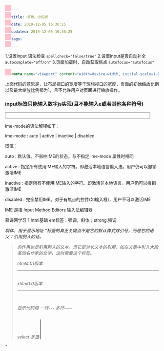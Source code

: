 ```yaml
---
title: HTML 小知识
date: 2019-12-05 16:36:25
updated: 2019-12-05 16:36:25
tags:
---
```


1.设置input 语法检查
`spellcheck="false/true"`
2.设置input是否自动补全
`autocomplete="off/on"`
3.页面加载时，自动获取焦点
`autofocus="autofocus"`

```html
<meta name="viewport" content="width=device-width, initial-scale=1.0, maximum-scale=1.0, user-scalable=no">

```

上面代码的意思是，让布局视口的宽度等于理想视口的宽度，页面的初始缩放比例以及最大缩放比例都为1，且不允许用户对页面进行缩放操作。

### input标签只能输入数字js实现(且不能输入e或者其他各种符号)

<span style="font-family: Arial, Helvetica, sans-serif;"><input id="xxx" type="number" onKeypress="return (/[\d]/.test(String.fromCharCode(event.keyCode)))" style="width:475px;ime-mode: Disabled" ></span>

ime-mode的语法解释如下：

ime-mode : auto | active | inactive | disabled

取值：

auto  : 默认值。不影响IME的状态。与不指定 ime-mode 属性时相同

active  : 指定所有使用IME输入的字符。即激活本地语言输入法。用户仍可以撤销激活IME

inactive  : 指定所有不使用IME输入的字符。即激活非本地语言。用户仍可以撤销激活IME

disabled  : 完全禁用IME。对于有焦点的控件(如输入框)，用户不可以激活IME

IME 是指 Input Method Editors 输入法编辑器

慕课网学习
  1.html基础
  em标签：强调，斜体；strong:强调
 <address>斜体，用于显示地址
<q>标签的真正关键点不是它的默认样式双引号，而是它的语义：引用别人的话。

<blockquote>的作用也是引用别人的文本。但它是对长文本的引用，如在文章中引入大段某知名作家的文字，这时需要这个标签。

html4.01版本 <hr>    <br>
xhtml1.0版本 <hr />  <br/>

显示代码段
   一行---<code></code>
   多行----<pre></pre>
select 多选
        <select multiple="multiple">
Label中的for事件
label标签不会向用户呈现任何特殊效果，它的作用是为鼠标用户改进了可用性。如果你在 label 标签内点击文本，就会触发此控件。就是说，当用户单击选中该label标签时，浏览器就会自动将焦点转到和标签相关的表单控件上（就自动选中和该 label标签相关连的表单控件上）。
placeholder属性
<input type="email" id="email" placeholder="Enter email">

css样式

三种样式是有优先级的，记住他们的优先级：内联式 > 嵌入式 > 外部式

类选择器和id选择器的相同、不同点
相同点和不同点：
相同点：可以应用于任何元素
不同点：
1、ID选择器只能在文档中使用一次。与类选择器不同，在一个HTML文档中，ID选择器只能使用一次，而且仅一次。而类选择器可以使用多次。
2、可以使用类选择器词列表方法为一个元素同时设置多个样式。我们可以为一个元素同时设多个样式，但只可以用类选择器的方法实现，ID选择器是不可以的（不能使用 ID 词列表）。
子选择器
还有一个比较有用的选择器子选择器，即大于符号(>),用于选择指定标签元素的第一代子元素。如右侧代码编辑器中的代码：
.food>li{border:1px solid red;}
包含(后代)选择器
包含选择器，即加入空格,用于选择指定标签元素下的后辈元素。如右侧代码编辑器中的代码：
.first  span{color:red;}
请注意这个选择器与子选择器的区别，子选择器（child selector）仅是指它的直接后代，或者你可以理解为作用于子元素的第一代后代。而后代选择器是作用于所有子后代元素。后代选择器通过空格来进行选择，而子选择器是通过“>”进行选择。
总结：>作用于元素的第一代后代，空格作用于元素的所有后代。
通用选择器  *
伪类选择符
更有趣的是伪类选择符，为什么叫做伪类选择符，它允许给html不存在的标签（标签的某种状态）设置样式，比如说我们给html中一个标签元素的鼠标滑过的状态来设置字体颜色：
a:hover{color:red;}
分组选择符
当你想为html中多个标签元素设置同一个样式时，可以使用分组选择符（，），如下代码为右侧代码编辑器中的h1、span标签同时设置字体颜色为红色：
h1,span{color:red;}
继承
CSS的某些样式是具有继承性的，那么什么是继承呢？继承是一种规则，它允许样式不仅应用于某个特定html标签元素，而且应用于其后代。比如下面代码：如某种颜色应用于p标签，这个颜色设置不仅应用p标签，还应用于p标签中的所有子元素文本，这里子元素为span标签。
p{color:red;}

<p>三年级时，我还是一个<span>胆小如鼠</span>的小女孩。</p>
可见右侧结果窗口中p中的文本与span中的文本都设置为了红色。但注意有一些css样式是不具有继承性的。如border:1px solid red;
p{border:1px solid red;}

<p>三年级时，我还是一个<span>胆小如鼠</span>的小女孩。</p>
特殊性
根据权值来判断使用哪种css样式的，权值高的就使用哪种css样式。
下面是权值的规则：
标签的权值为1，类选择符的权值为10，ID选择符的权值最高为100。例如下面的代码：
p{color:red;} /*权值为1*/
p span{color:green;} /*权值为1+1=2*/
.warning{color:white;} /*权值为10*/
p span.warning{color:purple;} /*权值为1+1+10=12*/
# footer .note p{color:yellow;} /*权值为100+10+1=111*/
注意：还有一个权值比较特殊--继承也有权值但很低，有的文献提出它只有0.1，所以可以理解为继承的权值最低。
层叠
内联样式表（标签内部）> 嵌入样式表（当前文件中）> 外部样式表（外部文件中）。

重要性
样式优先级为：浏览器默认的样式 < 网页制作者样式 < 用户自己设置的样式，但记住!important优先级样式是个例外，权值高于用户自己设置的样式。
  现在一般网页喜欢设置“微软雅黑”，如下代码：
body{font-family:"Microsoft Yahei";}
文字排版--斜体
以下代码可以实现文字以斜体样式在浏览器中显示：
p a{font-style:italic;}
文字排版--下划线
有些情况下想为文字设置为下划线样式，这样可以在视觉上强调文字，可以使用下面代码来实现：
p a{text-decoration:underline;}
删除线使用下面代码就可以实现：
 .oldPrice{text-decoration:line-through;}
段落排版--缩进
中文文字中的段前习惯空两个文字的空白，这个特殊的样式可以用下面代码来实现：
p{text-indent:2em;}
注意：2em的意思就是文字的2倍大小
段落排版--行间距
这一小节我们来学习一下另一个在段落排版中起重要作用的行间距属性（line-height），如下代码实现设置段落行间距为1.5倍。
p{line-height:1.5em;}
段落排版--字间距、字母间距
文字间隔、字母间隔设置：
如果想在网页排版中设置文字间隔或者字母间隔就可以使用    letter-spacing来实现，如下面代码：
h1{
    letter-spacing:50px;
}
注意：这个样式使用在英文单词时，是设置字母与字母之间的间距。
单词间距设置：
如果我想设置英文单词之间的间距呢？可以使用word-spacing来实现。如下代码：
h1{
    word-spacing:50px;
}
段落排版--对齐
想为块状元素中的文本、图片设置居中样式吗？可以使用text-align样式代码，如下代码可实现文本居中显示。(那么什么是块状元素呢？在后面的11-1、11-2小节中会讲到。)
h1{
    text-align:center;
}
元素分类
在讲解CSS布局之前，我们需要提前知道一些知识，在CSS中，html中的标签元素大体被分为三种不同的类型：块状元素、内联元素(又叫行内元素)和内联块状元素。
常用的块状元素有：
<div>、<p>、<h1>...<h6>、<ol>、<ul>、<dl>、<table>、<address>、<blockquote>
 、<form>
常用的内联元素有：
<a>、<span>、<br>、<i>、<em>、<strong>、<label>、<q>、<var>、<cite>、<code>
常用的内联块状元素有：
<img>、<input>
元素分类--块级元素
什么是块级元素？在html中<div>、 <p>、<h1>、<form>、<ul> 和 <li>就是块级元素。设置display:block就是将元素显示为块级元素。如下代码就是将内联元素a转换为块状元素，从而使a元素具有块状元素特点。
a{display:block;}
块级元素特点：
1、每个块级元素都从新的一行开始，并且其后的元素也另起一行。（真霸道，一个块级元素独占一行）
2、元素的高度、宽度、行高以及顶和底边距都可设置。
3、元素宽度在不设置的情况下，是它本身父容器的100%（和父元素的宽度一致），除非设定一个宽度。
元素分类--内联元素
在html中，<span>、<a>、<label>、<input>、 <img>、 <strong> 和<em>就是典型的内联元素（行内元素）（inline）元素。当然块状元素也可以通过代码display:inline将元素设置为内联元素。如下代码就是将块状元素div转换为内联元素，从页使用div元素具有内联元素特点。
内联元素特点：
1、和其他元素都在一行上；
2、元素的高度、宽度、行高及顶部和底部边距不可设置；
3、元素的宽度就是它包含的文字或图片的宽度，不可改变。
小伙伴们你们观查一下右侧代码段，有没有发现一个问题，内联元素之间有一个间距问题，这个问题在本小节的wiki中有介绍，感兴趣的小伙伴可以去查看。
解决行内元素间隙bug问题
行内元素之间会产生间隙bug问题的场景：
1、当行内元素之间有“回车”、“tab”、“空格”时就会出现间隙。
如下代码：
<div>

   <a>1</a>

   <a>2</a>

   <span>33333</span>

   <span>44444</span>

   <em>555555</em>

</div>
解决方法：
1、写在一行，之间不要有空格之类的符号。
<div>

<a>1</a><a>2</a><span>33333</span><span>44444</span><em>555555</em>

</div>
2、使用font-size:0
div{font-size:0;}

a,span,em{font-size:16px;}

元素分类--内联块状元素
内联块状元素（inline-block）就是同时具备内联元素、块状元素的特点，代码display:inline-block就是将元素设置为内联块状元素。(css2.1新增)，<img>、<input>标签就是这种内联块状标签。
inline-block元素特点：
1、和其他元素都在一行上；
2、元素的高度、宽度、行高以及顶和底边距都可设置。
<!DOCTYPE HTML>

<html>

<head>

<meta http-equiv="Content-Type" content="text/html; charset=gb2312" />

<title>内联块状元素</title>

<style type="text/css">

a{

    display:inline-block;

 width:20px;/*在默认情况下宽度不起作用*/

 height:20px;/*在默认情况下高度不起作用*/

 background:pink;/*设置背景颜色为粉色*/

 text-align:center; /*设置文本居中显示*/

}

</style>

</head>

<body>

<a>1</a>

<a>2</a>

<a>3</a>

<a>4</a>

</body>

</html>
内填充，外边距，边框，
盒模型--边框（一）
盒子模型的边框就是围绕着内容及补白的线，这条线你可以设置它的粗细、样式和颜色(边框三个属性)。
div{
    border:2px  solid  red;
}
上面是border代码的缩写形式，可以分开写：
div{
    border-width:2px;
    border-style:solid;
    border-color:red;
}
注意：
1、border-style（边框样式）常见样式有：
dashed（虚线）| dotted（点线）| solid（实线）。
2、border-color（边框颜色）中的颜色可设置为十六进制颜色，如:
border-color:#888;//前面的井号不要忘掉。
3、border-width（边框宽度）中的宽度也可以设置为：
thin | medium | thick（但不是很常用），最常还是用象素（px）。
盒模型--宽度和高度
盒模型宽度和高度和我们平常所说的物体的宽度和高度理解是不一样的，css内定义的宽（width）和高（height），指的是填充以里的内容范围。

因此一个元素实际宽度（盒子的宽度）=左边界+左边框+左填充+内容宽度+右填充+右边框+右边界。

元素的高度也是同理。
盒模型--填充
元素内容与边框之间是可以设置距离的，称之为“填充”。填充也可分为上、右、下、左(顺时针)。如下代码：
div{padding:20px 10px 15px 30px;}
顺序一定不要搞混。可以分开写上面代码：
div{
   padding-top:20px;
   padding-right:10px;
   padding-bottom:15px;
   padding-left:30px;
}
如果上、右、下、左的填充都为10px;可以这么写
div{padding:10px;}
如果上下填充一样为10px，左右一样为20px，可以这么写：
div{padding:10px 20px;}
盒模型--边界
元素与其它元素之间的距离可以使用边界（margin）来设置。边界也是可分为上、右、下、左。如下代码：
div{margin:20px 10px 15px 30px;}
也可以分开写：
div{
   margin-top:20px;
   margin-right:10px;
   margin-bottom:15px;
   margin-left:30px;
}

如果上右下左的边界都为10px;可以这么写：
div{ margin:10px;}
如果上下边界一样为10px，左右一样为20px，可以这么写：
div{ margin:10px 20px;}
总结一下：padding和margin的区别，padding在边框里，margin在边框外。
12-1 CSS布局模型
css布局模型
清楚了CSS 盒模型的基本概念、 盒模型类型，
我们就可以深入探讨网页布局的基本模型了。布局模型与盒模型一样都是 CSS 最基本、 最核心的概念。
但布局模型是建立在盒模型基础之上，又不同于我们常说的 CSS 布局样式或 CSS 布局模板。如果说布局模型是本，那么 CSS
布局模板就是末了，是外在的表现形式。
CSS包含3种基本的布局模型，用英文概括为：Flow、Layer 和 Float。
在网页中，元素有三种布局模型：
1、流动模型（Flow）
2、浮动模型 (Float)
3、层模型（Layer）
s流动模型（一）
先来说一说流动模型，流动（Flow）是默认的网页布局模式。也就是说网页在默认状态下的 HTML 网页元素都是根据流动模型来分布网页内容的。
流动布局模型具有2个比较典型的特征：
第一点，块状元素都会在所处的包含元素内自上而下按顺序垂直延伸分布，因为在默认状态下，块状元素的宽度都为100%。实际上，块状元素都会以行的形式占据位置。如右侧代码编辑器中三个块状元素标签(div，h1，p)宽度显示为100%。
块状元素的特点：“在默认状态下，块状元素的宽度都为100%”。
12-3  流动模型二

流动模型（二）

第二点，在流动模型下，内联元素都会在所处的包含元素内从左到右水平分布显示。（内联元素可不像块状元素这么霸道独占一行）

右侧代码编辑器中内联元素标签a、span、em、strong都是内联元素。
内联元素的特点：“包含元素内从左到右水平分布显示”

12-4  浮动模型

浮动模型

块状元素这么霸道都是独占一行，如果现在我们想让两个块状元素并排显示，怎么办呢？不要着急，设置元素浮动就可以实现这一愿望。任何元素在默认情况下是不能浮动的，但可以用CSS定义为浮动，如div、p、table、img等元素都可以被定义为浮动。
float  浮动

12-5
什么是层模型？

什么是层布局模型？层布局模型就像是图像软件PhotoShop中非常流行的图层编辑功能
一样，每个图层能够精确定位操作，但在网页设计领域，由于网页大小的活动性，层布局没能受到热捧。但是在网页上局部使用层布局还是有其方便之处的。下面我
们来学习一下html中的层布局。

如何让html元素在网页中精确定位，就像图像软件PhotoShop中的图层一样可以对每个图层能够精确定位操作。CSS定义了一组定位（positioning）属性来支持层布局模型。

层模型有三种形式：

1、绝对定位(position: absolute)

2、相对定位(position: relative)

3、固定定位(position: fixed)

            12-6
层模型--绝对定位
如果想为元素设置层模型中的绝对定位，需要设置position:absolute(表示绝对定位)，这条语句的作用将元素从文档流中拖出来，然后使用left、right、top、bottom属性相对于其最接近的一个具有定位属性的父包含块进行绝对定位。如果不存在这样的包含块，则相对于body元素，即相对于浏览器窗口。
12-7
层元素相对定位
层模型--相对定位

如果想为元素设置层模型中的相对定位，需要设置position:relative（表示相对定位），它通过left、right、top、bottom属性确定元素在正常文档流中的偏移位置。相对定位完成的过程是首先按static(float)方式生成一个元素(并且元素像层一样浮动了起来)，然后相对于以前的位置移动，移动的方向和幅度由left、right、top、bottom属性确定，偏移前的位置保留不动。

如下代码实现相对于以前位置向下移动50px，向右移动100px;

# div1{

    width:200px;
    height:200px;
    border:2px red solid;
    position:relative;
    left:100px;
    top:50px;
}

<div id="div1"></div>

什么叫做“偏移前的位置保留不动”呢？

大家可以做一个实验，在右侧代码编辑器的19行div标签的后面加入一个span标签，在标并在span标签中写入一些文字。如下代码：

<body>
    <div id="div1"></div><span>偏移前的位置还保留不动，覆盖不了前面的div没有偏移前的位置</span>
</body>

效果图：

从效果图中可以明显的看出，虽然div元素相对于以前的位置产生了偏移，但是div元素以前的位置还是保留着，所以后面的span元素是显示在了div元素以前位置的后面。

12-8
层模型--固定定位

fixed：表示固定定位，与absolute定位类型类似，但它的相对移动的坐标是视图（屏幕内的网页窗口）
本身。由于视图本身是固定的，它不会随浏览器窗口的滚动条滚动而变化，除非你在屏幕中移动浏览器窗口的屏幕位置，或改变浏览器窗口的显示大小，因此固定定
位的元素会始终位于浏览器窗口内视图的某个位置，不会受文档流动影响，这与background-attachment:fixed;属性功能相同。以下
代码可以实现相对于浏览器视图向右移动100px，向下移动50px。并且拖动滚动条时位置固定不变。

12-9
Relative与Absolute组合使用

小伙伴们学习了12-6小节的绝对定位的方法：使用position:absolute可以实现被设置元素相对于浏览器（body）设置定位以后，大家有没有想过可不可以相对于其它元素进行定位呢？答案是肯定的，当然可以。使用position:relative来帮忙，但是必须遵守下面规范：

1、参照定位的元素必须是相对定位元素的前辈元素：

<div id="box1"><!--参照定位的元素-->
    <div id="box2">相对参照元素进行定位</div><!--相对定位元素-->
</div>

从上面代码可以看出box1是box2的父元素（父元素当然也是前辈元素了）。

2、参照定位的元素必须加入position:relative;

# box1{

    width:200px;
    height:200px;
    position:relative;
}

3、定位元素加入position:absolute，便可以使用top、bottom、left、right来进行偏移定位了。

# box2{

    position:absolute;
    top:20px;
    left:30px;
}

这样box2就可以相对于父元素box1定位了（这里注意参照物就可以不是浏览器了，而可以自由设置了）。

13.1
盒模型代码简写

还记得在讲盒模型时外边距(margin)、内边距(padding)和边框(border)设置上下左右四个方向的边距是按照顺时针方向设置的：上右下左。具体应用在margin和padding的例子如下：

margin:10px 15px 12px 14px;/*上设置为10px、右设置为15px、下设置为12px、左设置为14px*/

通常有下面三种缩写方法:

1、如果top、right、bottom、left的值相同，如下面代码：

margin:10px 10px 10px 10px;

可缩写为：

margin:10px;

2、如果top和bottom值相同、left和 right的值相同，如下面代码：

margin:10px 20px 10px 20px;

可缩写为：

margin:10px 20px;

3、如果left和right的值相同，如下面代码：

margin:10px 20px 30px 20px;

可缩写为：

margin:10px 20px 30px;

注意：padding、border的缩写方法和margin是一致的。

13-2
颜色值缩写

关于颜色的css样式也是可以缩写的，当你设置的颜色是16进制的色彩值时，如果每两位的值相同，可以缩写一半。

例子1：

p{color:#000000;}

可以缩写为：

p{color: #000;}

例子2：

p{color: #336699;}

可以缩写为：

p{color: #369;}

13-3
字体缩写

网页中的字体css样式代码也有他自己的缩写方式，下面是给网页设置字体的代码：

body{
    font-style:italic;
    font-variant:small-caps;
    font-weight:bold;
    font-size:12px;
    line-height:1.5em;
    font-family:"宋体",sans-serif;
}

这么多行的代码其实可以缩写为一句：

body{
    font:italic  small-caps  bold  12px/1.5em  "宋体",sans-serif;
}

注意：

1、使用这一简写方式你至少要指定 font-size 和 font-family 属性，其他的属性(如 font-weight、font-style、font-varient、line-height)如未指定将自动使用默认值。

2、在缩写时 font-size 与 line-height 中间要加入“/”斜扛。

一般情况下因为对于中文网站，英文还是比较少的，所以下面缩写代码比较常用：

body{
    font:12px/1.5em  "宋体",sans-serif;
}

只是有字号、行间距、中文字体、英文字体设置。

第二阶段

网页设计特点，
宽度可以自适应，长度无限制

2-1一列布局
.main{width:800px;height:300px;margin:0 auto;background:#ccc;}
<div class="main"></div>

三列布局
.left{ width:200px; height:600px; background:#ccc; position:absolute; left:0; top:0}

.main{ height:600px; margin:0 200px 0 200px; background:#9CF}

.right{ height:600px; width:200px; position:absolute; top:0; position:absolute;right:0; background:#FCC;}

w3c倡导
倡导结构、样式、行为分离

css中，存在3中定位机制
标准文档流(Normal flow)
浮动 (Floats)
绝对定位(Absolute positioning)

标准文档流
特点：从上到下、从左到右、输出文档内容
由块级标签和行级标签组成

块级 特点
从左到右撑满页面，独占一行；触碰到页面边缘时，会自动换行
div,ul,li,dl,dt,p...

行级元素
特点：能在同一行内显示，不会改变html文档结构
span,strong,img,input

块级元素和行级元素都是盒子模型

如果想让页面自动居中，当设置margin属性为auto时，不能再设置浮动或绝对定位属性

float属性：left,right,none;
当元素没有设置宽度值，而设置了浮动属性，元素的宽度随内容的变化而变化。

清除浮动的常用方法
clear:both;或clear:left;或clear:right;

同时设置width:100%(或固定高度)+overflow:hidden;
清除浮动时，只设置宽度不行，必须设置overflow:hidden;才能实现清除浮动的效果

横向两列布局
主要应用技能
    float:使纵向排列的块级元素，横向排列
    margin属性，设置两列之间的间距
当父块包含块2缩成一条时，用clear:both清除浮动无效，它一般用于紧邻后面的元素的清除浮动

position属性

拥有3种定位方式 1.静态定位 2.相对定位  3.绝对定位
可以设置4个属性值
 static （静态定位）
    relative （相对定位）
    absolute（绝对定位）
    fixed（固定定位）

相对定位  特点：相对于自身原有位置进行定位，仍处于标准文档流中，随即拥有偏移属性和z-index属性

  相对于自己本来应该在的位置进行偏移，设置top,left,right,bottom属性。

绝对定位： 特点：建立了以包含块为基准的定位，完全脱离了标准文档流，随即拥有偏移属性和z-inde属性

未设置偏移量
特点 无论是否存在已定位祖先元素，都保持在原始位置  脱离了标准文档流

设置偏移量
 偏移参照基准
        无定位祖先元素，yi<html>为偏移参照标准
        有已定位祖先元素，以距其最近的已定位祖先元素为偏移参照基准

使用absolute实现横向两列布局
        --常用于一列固定长度，另一列宽度自适应的情况
  主要技能
        relative  氟元素相对定位
        absolute  自适应元素绝对定位

   注意 ：固定宽度列的高度>自适应宽度的列

 不设置长宽，用absolute 绝对定位本身就是自适应宽度
  
网页简单布局之结构与表现

html  css  javascript
结构  表现  行为

先按照结构和语义编写代码，然后进行css样式设置，减少html和css的契合度

1/1. 在网页制作中，面对设计图，网页制作人员一般要遵循的原则是什么？
C先考虑设计图中的文字内容和内容模块之间的关系，重点放在编写html结构和语义化，然后考虑布局和表现形式。

第二步  案例实现

按钮特效
1.1幽灵按钮 透明按钮
  css3关键技术点
    transform
    transition
    box-sizing
    border-radius

transfrom属性向元素应用2D或3D转换。该元素允许我们对元素进行旋转、缩放、移动或倾斜。

css 雪碧效果

1.原则：
        1.静态图片，不随用户信息变化而变化

        2.小图片，图片容量比较小

        一些大图不建议拼成雪碧图

2.目的
        1.减少 http请求数量

        2.加速内容显示

实现原理  background-position

        控制一个层，可显示的区域范围大小，

        通过一个窗口，进行背景图的滑动

实现方式  1.ps手动拼图，
           2.使用sprite工具自动生成

工具  ：cssgaga

css圆角设计
    使用css2.0+html标签模拟圆角优缺点分析
    1.代码量少，不需要增加http请求
    2.后期维护性好，但是圆角像素的增加
    3.无意义代码将成倍增加
    4.实现的圆角局限性
    5.只能实现纯色圆角

css3.0圆角属性
border-radius
    属性值：表示圆角半径，可使用长度单位px,或百分比
    简写属性:border-radius
    分量属性：border-top-left-radius(上左)、border-top-right-radius(上右)
        border-bottom-right-radius(下右)、border-bottom-left-radius(下左)

属性值设置,与margin相同。
    1个，四个角半径相同。2个，互为对角。

浏览器私有前缀

    解决浏览器显示差异，针对浏览器写私有前缀
       IE内核：-ms-
        Firefox内核：-moz-
        谷歌浏览器、safari内核:-webkit-

使用dl,dt,dd的原因
    语义化，使一些内容在一个dl内，而ul，li做不到un

响应式设计优缺点:
    优点：解决了设备之间的差异化展示
    缺点:兼容性代码多，工作量大，加载速度受影响
        对原有网站布局产生影响，用户判断未必精确
设计原则：

    移动优先：在设计的初期就要考虑页面如何在多终端展示
    渐进增强:充分发挥硬件设备的最大功能
如何实现:响应式布局
    css3-Media query 最简单的方式
    原生javascript  成本高，不推荐使用
    第三方开源框架  可以很好的支持浏览器响应式布局

css3-Media Query
        常见的属性：
            device-width,deivce-height---屏幕宽高
            width,height ---渲染窗口，展示页面的宽高
            orientation ---设备方向
            resolution---设备分辨率

## Yahoo军规

1.尽可能减少http请求数量
2.使用CDN 内容分发网络
    在离你最近的地方，放置一台性能好链接顺畅
    的副本服务器，让你能够以最近的距离，最快的速度
    获取内容。
靠money解决问题
3.添加expire/Cache-Control头
    expire头的内容是一个时间值，
    值就是资源在本地的过期时间、存在本地。
    在本地缓存阶段，找到一个对应的资源值，
    当前时间还没超过资源的过期时间，就直接使用这一个资源，不会发送http请求。
    cache-control
    是http协议中常用的头部之一，
    负责控制页面的缓存机制
4.启用Gzip压缩
    把文件先放在服务器压缩再传输
    html,php,js,css,xml,css
5.将css放在页面最上面
    放在head中，先进行加载和渲染
6.将script放在页面最下面
    首先将页面呈现出来，这样页面不会等太久
7.避免在css中使用Expressions
    css Expressions:css表达式--javascript
    页面显示缩放，页面滚动，移动鼠标都会重新计算
8.把js和css放到外部文件中
        单独提取：
            提高了js和css的复用性
            减小页面体积
            提高了js和css的可维护性
    写在页面里
            减少页面请求
            提升页面渲染速度
    写在页面内的情况：
        样式只应用于一个页面
        不经常被访问到
        脚本和样式很少（不多于20行）
9.减少dns查询
    当缓存时间长时：减少dns的重复查找，节省时间
    当缓存时间短时：及时检测网站服务器的变化，保证正确性。
    多域，单域
10.压缩javascript和css
     去除不必要的空白符，格式符，注释符
        简写方法名，参数名压缩js脚本
11.避免重定向
    原始请求被重新转向到了其他请求
    301 被移动到了另外的位置(永久重定向)
    302 用户所请求的页面找到了，但不在原始位置（临时重定向）
  301更智能
 12.移除重复脚本
  13.配置实体标签(ETag)??
14.使用ajax缓存
    post每次都执行，不被缓存
    get同一地址不重复执行，可以被缓存

14.yslow工具简介
    对网站进行分析，给一些建议，规则，
    一步步优化网站
使用：
    按f12会出现在console之后
    runtest
      v2,22;v1,13;small,14
    grade A-F
